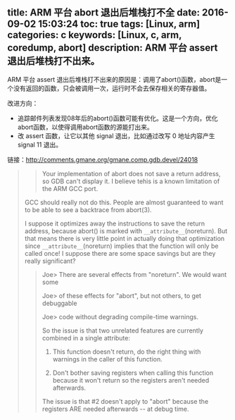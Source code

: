 title: ARM 平台 abort 退出后堆栈打不全
date: 2016-09-02 15:03:24
toc: true
tags: [Linux, arm]
categories: c
keywords: [Linux, c, arm, coredump, abort]
description: ARM 平台 assert 退出后堆栈打不出来。
---

ARM 平台 assert 退出后堆栈打不出来的原因是：调用了abort()函数，abort是一个没有返回的函数，只会被调用一次，运行时不会去保存相关的寄存器值。

改进方向：
* 追踪邮件列表发现08年后的abort()函数可能有优化。这是一个方向，优化abort函数，以使得调用abort函数的源能打出来。
* 改 assert 函数，让它以其他 signal 退出，比如通过改写 0 地址内容产生 signal 11 退出。

链接：http://comments.gmane.org/gmane.comp.gdb.devel/24018

>> Your implementation of abort does not save a return address, so GDB
>> can't display it.  I believe tehis is a known limitation of the ARM
>> GCC port.
>
> GCC should really not do this.  People are almost guaranteed to want
> to be able to see a backtrace from abort(3).
>
> I suppose it optimizes away the instructions to save the return
> address, because abort() is marked with `__attribute__`(noreturn).  But
> that means there is very little point in actually doing that
> optimization since `__attribute__`(noreturn) implies that the function
> will only be called once!  I suppose there are some space savings but
> are they really significant?
>>  Joe> There are several effects from "noreturn".  We would want some
>>
>>  Joe> of these effects for "abort", but not others, to get debuggable
>>
>>  Joe> code without degrading compile-time warnings.
>>
>> So the issue is that two unrelated features are currently combined in
>> a single attribute:
>> 
>> 1. This function doesn't return, do the right thing with warnings in 
>>    the caller of this function.
>> 
>> 2. Don't bother saving registers when calling this function because it
>>    won't return so the registers aren't needed afterwards.
>> 
>> The issue is that #2 doesn't apply to "abort" because the registers
>> ARE needed afterwards -- at debug time.
